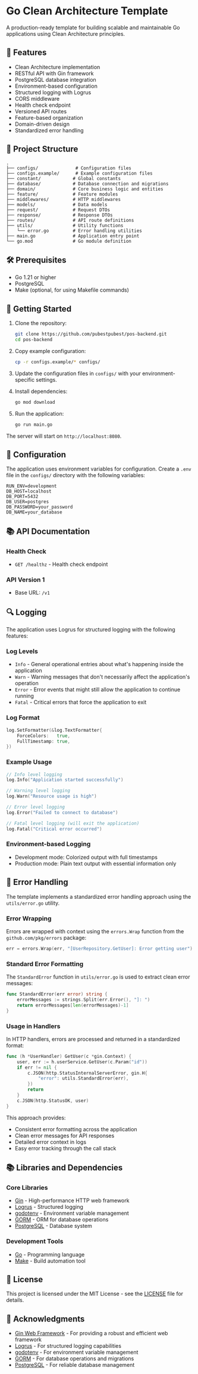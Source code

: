 # Go Clean Architecture Template

A production-ready template for building scalable and maintainable Go applications using Clean Architecture principles.

## 🚀 Features

- Clean Architecture implementation
- RESTful API with Gin framework
- PostgreSQL database integration
- Environment-based configuration
- Structured logging with Logrus
- CORS middleware
- Health check endpoint
- Versioned API routes
- Feature-based organization
- Domain-driven design
- Standardized error handling

## 📁 Project Structure

```
.
├── configs/              # Configuration files
├── configs.example/      # Example configuration files
├── constant/            # Global constants
├── database/            # Database connection and migrations
├── domain/              # Core business logic and entities
├── feature/             # Feature modules
├── middlewares/         # HTTP middlewares
├── models/              # Data models
├── request/             # Request DTOs
├── response/            # Response DTOs
├── routes/              # API route definitions
├── utils/               # Utility functions
│   └── error.go         # Error handling utilities
├── main.go              # Application entry point
└── go.mod               # Go module definition
```

## 🛠️ Prerequisites

- Go 1.21 or higher
- PostgreSQL
- Make (optional, for using Makefile commands)

## 🏁 Getting Started

1. Clone the repository:
   ```bash
   git clone https://github.com/pubestpubest/pos-backend.git
   cd pos-backend
   ```

2. Copy example configuration:
   ```bash
   cp -r configs.example/* configs/
   ```

3. Update the configuration files in `configs/` with your environment-specific settings.

4. Install dependencies:
   ```bash
   go mod download
   ```

5. Run the application:
   ```bash
   go run main.go
   ```

The server will start on `http://localhost:8080`.

## 🔧 Configuration

The application uses environment variables for configuration. Create a `.env` file in the `configs/` directory with the following variables:

```env
RUN_ENV=development
DB_HOST=localhost
DB_PORT=5432
DB_USER=postgres
DB_PASSWORD=your_password
DB_NAME=your_database
```

## 📚 API Documentation

### Health Check
- `GET /healthz` - Health check endpoint

### API Version 1
- Base URL: `/v1`

## 🔍 Logging

The application uses Logrus for structured logging with the following features:

### Log Levels
- `Info` - General operational entries about what's happening inside the application
- `Warn` - Warning messages that don't necessarily affect the application's operation
- `Error` - Error events that might still allow the application to continue running
- `Fatal` - Critical errors that force the application to exit

### Log Format
```go
log.SetFormatter(&log.TextFormatter{
    ForceColors:   true,
    FullTimestamp: true,
})
```

### Example Usage
```go
// Info level logging
log.Info("Application started successfully")

// Warning level logging
log.Warn("Resource usage is high")

// Error level logging
log.Error("Failed to connect to database")

// Fatal level logging (will exit the application)
log.Fatal("Critical error occurred")
```

### Environment-based Logging
- Development mode: Colorized output with full timestamps
- Production mode: Plain text output with essential information only

## 🚨 Error Handling

The template implements a standardized error handling approach using the `utils/error.go` utility.

### Error Wrapping
Errors are wrapped with context using the `errors.Wrap` function from the `github.com/pkg/errors` package:

```go
err = errors.Wrap(err, "[UserRepository.GetUser]: Error getting user")
```

### Standard Error Formatting
The `StandardError` function in `utils/error.go` is used to extract clean error messages:

```go
func StandardError(err error) string {
    errorMessages := strings.Split(err.Error(), "]: ")
    return errorMessages[len(errorMessages)-1]
}
```

### Usage in Handlers
In HTTP handlers, errors are processed and returned in a standardized format:

```go
func (h *UserHandler) GetUser(c *gin.Context) {
    user, err := h.userService.GetUser(c.Param("id"))
    if err != nil {
        c.JSON(http.StatusInternalServerError, gin.H{
            "error": utils.StandardError(err),
        })
        return
    }
    c.JSON(http.StatusOK, user)
}
```

This approach provides:
- Consistent error formatting across the application
- Clean error messages for API responses
- Detailed error context in logs
- Easy error tracking through the call stack

## 📚 Libraries and Dependencies

### Core Libraries
- [Gin](https://github.com/gin-gonic/gin) - High-performance HTTP web framework
- [Logrus](https://github.com/sirupsen/logrus) - Structured logging
- [godotenv](https://github.com/joho/godotenv) - Environment variable management
- [GORM](https://gorm.io/) - ORM for database operations
- [PostgreSQL](https://www.postgresql.org/) - Database system

### Development Tools
- [Go](https://golang.org/) - Programming language
- [Make](https://www.gnu.org/software/make/) - Build automation tool

## 📝 License

This project is licensed under the MIT License - see the [LICENSE](LICENSE) file for details.

## 🙏 Acknowledgments

- [Gin Web Framework](https://github.com/gin-gonic/gin) - For providing a robust and efficient web framework
- [Logrus](https://github.com/sirupsen/logrus) - For structured logging capabilities
- [godotenv](https://github.com/joho/godotenv) - For environment variable management
- [GORM](https://gorm.io/) - For database operations and migrations
- [PostgreSQL](https://www.postgresql.org/) - For reliable database management
